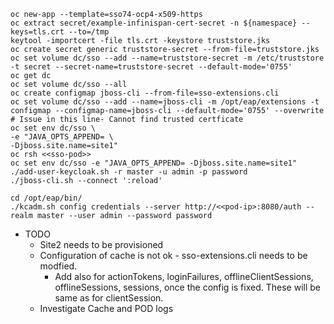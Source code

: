 ```
oc new-app --template=sso74-ocp4-x509-https
oc extract secret/example-infinispan-cert-secret -n ${namespace} --keys=tls.crt --to=/tmp
keytool -importcert -file tls.crt -keystore truststore.jks
oc create secret generic truststore-secret --from-file=truststore.jks
oc set volume dc/sso --add --name=truststore-secret -m /etc/truststore -t secret --secret-name=truststore-secret --default-mode='0755'
oc get dc
oc set volume dc/sso --all
oc create configmap jboss-cli --from-file=sso-extensions.cli
oc set volume dc/sso --add --name=jboss-cli -m /opt/eap/extensions -t configmap --configmap-name=jboss-cli --default-mode='0755' --overwrite # Issue in this line- Cannot find trusted certficate
oc set env dc/sso \
-e "JAVA_OPTS_APPEND= \
-Djboss.site.name=site1"
oc rsh <<sso-pod>>
oc set env dc/sso -e "JAVA_OPTS_APPEND= -Djboss.site.name=site1"
./add-user-keycloak.sh -r master -u admin -p password
./jboss-cli.sh --connect ':reload'

cd /opt/eap/bin/
./kcadm.sh config credentials --server http://<<pod-ip>:8080/auth --realm master --user admin --password password

```

- TODO
    - Site2 needs to be provisioned
    - Configuration of cache is not ok - sso-extensions.cli needs to be modfied. 
        - Add also for actionTokens, loginFailures, offlineClientSessions, offlineSessions, sessions, once the config is fixed. These will be same as for clientSession.
    - Investigate Cache and POD logs